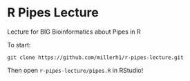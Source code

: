 # R Pipes Lecture
Lecture for BIG Bioinformatics about Pipes in R

To start:

```
git clone https://github.com/millerh1/r-pipes-lecture.git
```

Then open `r-pipes-lecture/pipes.R` in RStudio! 
